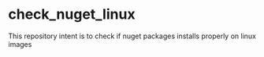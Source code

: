 # check_nuget_linux
This repository intent is to check if nuget packages installs properly on linux images

